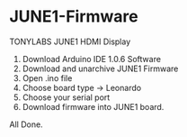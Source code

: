 JUNE1-Firmware
==============

TONYLABS JUNE1 HDMI Display

1. Download Arduino IDE 1.0.6 Software
2. Download and unarchive JUNE1 Firmware
3. Open .ino file
4. Choose board type -> Leonardo
5. Choose your serial port
6. Download firmware into JUNE1 board.

All Done.

